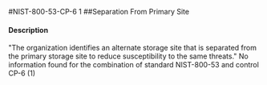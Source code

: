 #NIST-800-53-CP-6 1
##Separation From Primary Site
#### Description
"The organization identifies an alternate storage site that is separated from the primary storage site to reduce susceptibility to the same threats."
No information found for the combination of standard NIST-800-53 and control CP-6 (1)
